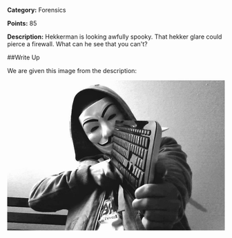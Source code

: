 **Category:** Forensics

**Points:** 85

**Description:** Hekkerman is looking awfully spooky. That hekker glare could pierce a firewall. What can he see that you can't?

##Write Up

We are given this image from the description:

<img src="d9040024afd9d38b73c72e30f722cf09e1093e3c_hekkerman.jpg" width="521" />
